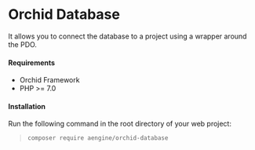 Orchid Database
====
It allows you to connect the database to a project using a wrapper around the PDO.

#### Requirements
* Orchid Framework
* PHP >= 7.0

#### Installation
Run the following command in the root directory of your web project:
  
> `composer require aengine/orchid-database`